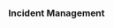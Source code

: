 ### Incident Management

<!-----
slowness issue:
- another app deployed automatically on the cluster and it is dominating the resources. OpenShift UI can show some metrics for the platfrom.

keycloak bug:
- when operator auto updates itself - it gets broken 12.0.3 -> 13.0.1 because of client scopes get reseted.

CICD not working:
- Jenkins plugin latest version is broken

platform bug/problem/incident
- internal dns error?

security incident example:
- load bunch of dogs photo
----->